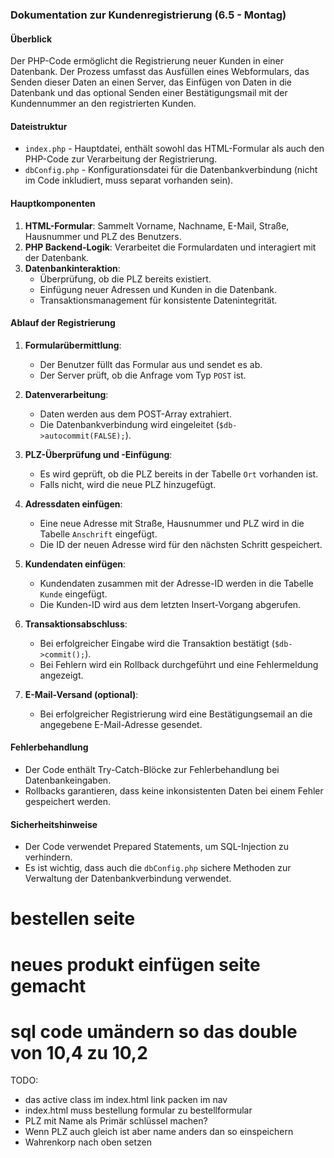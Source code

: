 ### Dokumentation zur Kundenregistrierung (6.5 - Montag)

#### Überblick
Der PHP-Code ermöglicht die Registrierung neuer Kunden in einer Datenbank. Der Prozess umfasst das Ausfüllen eines Webformulars, das Senden dieser Daten an einen Server, das Einfügen von Daten in die Datenbank und das optional Senden einer Bestätigungsmail mit der Kundennummer an den registrierten Kunden.

#### Dateistruktur
- `index.php` - Hauptdatei, enthält sowohl das HTML-Formular als auch den PHP-Code zur Verarbeitung der Registrierung.
- `dbConfig.php` - Konfigurationsdatei für die Datenbankverbindung (nicht im Code inkludiert, muss separat vorhanden sein).

#### Hauptkomponenten
1. **HTML-Formular**: Sammelt Vorname, Nachname, E-Mail, Straße, Hausnummer und PLZ des Benutzers.
2. **PHP Backend-Logik**: Verarbeitet die Formulardaten und interagiert mit der Datenbank.
3. **Datenbankinteraktion**:
   - Überprüfung, ob die PLZ bereits existiert.
   - Einfügung neuer Adressen und Kunden in die Datenbank.
   - Transaktionsmanagement für konsistente Datenintegrität.

#### Ablauf der Registrierung
1. **Formularübermittlung**:
   - Der Benutzer füllt das Formular aus und sendet es ab.
   - Der Server prüft, ob die Anfrage vom Typ `POST` ist.

2. **Datenverarbeitung**:
   - Daten werden aus dem POST-Array extrahiert.
   - Die Datenbankverbindung wird eingeleitet (`$db->autocommit(FALSE);`).

3. **PLZ-Überprüfung und -Einfügung**:
   - Es wird geprüft, ob die PLZ bereits in der Tabelle `Ort` vorhanden ist.
   - Falls nicht, wird die neue PLZ hinzugefügt.

4. **Adressdaten einfügen**:
   - Eine neue Adresse mit Straße, Hausnummer und PLZ wird in die Tabelle `Anschrift` eingefügt.
   - Die ID der neuen Adresse wird für den nächsten Schritt gespeichert.

5. **Kundendaten einfügen**:
   - Kundendaten zusammen mit der Adresse-ID werden in die Tabelle `Kunde` eingefügt.
   - Die Kunden-ID wird aus dem letzten Insert-Vorgang abgerufen.

6. **Transaktionsabschluss**:
   - Bei erfolgreicher Eingabe wird die Transaktion bestätigt (`$db->commit();`).
   - Bei Fehlern wird ein Rollback durchgeführt und eine Fehlermeldung angezeigt.

7. **E-Mail-Versand (optional)**:
   - Bei erfolgreicher Registrierung wird eine Bestätigungsemail an die angegebene E-Mail-Adresse gesendet.

#### Fehlerbehandlung
- Der Code enthält Try-Catch-Blöcke zur Fehlerbehandlung bei Datenbankeingaben.
- Rollbacks garantieren, dass keine inkonsistenten Daten bei einem Fehler gespeichert werden.

#### Sicherheitshinweise
- Der Code verwendet Prepared Statements, um SQL-Injection zu verhindern.
- Es ist wichtig, dass auch die `dbConfig.php` sichere Methoden zur Verwaltung der Datenbankverbindung verwendet.



# bestellen seite



# neues produkt einfügen seite gemacht



# sql code umändern so das double von 10,4 zu 10,2


TODO:
 - das active class im index.html link packen im nav
 - index.html muss bestellung formular zu bestellformular
 - PLZ mit Name als Primär schlüssel machen?
 - Wenn PLZ auch gleich ist aber name anders dan so einspeichern
 - Wahrenkorp nach oben setzen